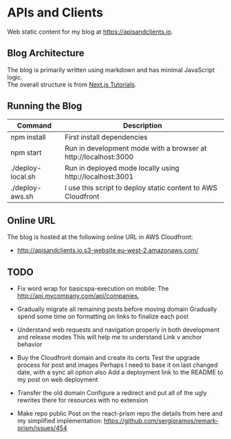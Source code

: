 # APIs and Clients

Web static content for my blog at https://apisandclients.io.

## Blog Architecture

The blog is primarily written using markdown and has minimal JavaScript logic.\
The overall structure is from [Next.js Tutorials](https://nextjs.org/learn-pages-router/basics/data-fetching/blog-data).

## Running the Blog

| Command | Description |
| ------- | ----------- |
| npm install | First install dependencies |
| npm start | Run in development mode with a browser at http://localhost:3000 |
| ./deploy-local.sh | Run in deployed mode locally using http://localhost:3001 |
| ./deploy-aws.sh | I use this script to deploy static content to AWS Cloudfront |

## Online URL

The blog is hosted at the following online URL in AWS Cloudfront:

- http://apisandclients.io.s3-website.eu-west-2.amazonaws.com/

## TODO

- Fix word wrap for basicspa-execution on mobile:
  The http://api.mycompany.com/api/companies, 

- Gradually migrate all remaining posts before moving domain
  Gradually spend some time on formatting on links to finalize each post

- Understand web requests and navigation properly in both development and release modes
  This will help me to understand Link v anchor behavior

- Buy the Cloudfront domain and create its certs
  Test the upgrade process for post and images
  Perhaps I need to base it on last changed date, with a sync all option also
  Add a deployment link to the README to my post on web deployment

- Transfer the old domain
  Configure a redirect and put all of the ugly rewrites there for resources with no extension

- Make repo public
  Post on the react-prism repo the details from here and my simplified implementation:
  https://github.com/sergioramos/remark-prism/issues/454